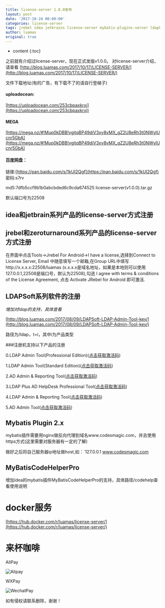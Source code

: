 ```yaml
---
title: license-server 1.0.0发布
layout: post
date: '2017-10-24 00:00:00'
categories: license-server
tags: jrebel idea jetbrains license-server mybatis-plugins-server ldapkeygen
author: luamas
original: true
---
```


* content
{:toc}

之前就有介绍过license-server，现在正式发版v1.0.0。
对license-server介绍，请查看
[http://blog.luamas.com/2017/10/17/LICENSE-SERVER/](http://blog.luamas.com/2017/10/17/LICENSE-SERVER/)







文件下载地址(有的广告，有下载不了的请自行登梯子)


#### uploadocean:

[https://uploadocean.com/253cbpaxkrxj](https://uploadocean.com/253cbpaxkrxj)


#### MEGA

[https://mega.nz/#!Mup0kDBB!vgjtqBP49diV3xy8vMX_gZ2U8eRh3t0NWylUcnr5GbA](https://mega.nz/#!Mup0kDBB!vgjtqBP49diV3xy8vMX_gZ2U8eRh3t0NWylUcnr5GbA)


#### 百度网盘：

链接:[https://pan.baidu.com/s/1kUI2Qgf](https://pan.baidu.com/s/1kUI2Qgf) 密码:s7rv


md5:7dfb5ccf9b1b0abcbded6c9cda674525  license-server(v1.0.0).tar.gz

默认端口号为22508

## idea和jetbrain系列产品的license-server方式注册

## jrebel和zeroturnaround系列产品的license-server方式注册

在界面中点击Tools->Jrebel For Android->I have a license,选择到Connect to License Server, Email 中随意填写一个邮箱,在Group URL中填写http://x.x.x.x:22508/luamas
(x.x.x.x是域名地址，如果是本地则可以使用127.0.0.1,22508是端口号，默认为22508),勾选 I agree with terms & conditions of the License Agreement, 点击 Activate JRebel for Android 即可激活.


## LDAPSoft系列软件的注册

*增加对ldap的支持，具体查看*

[http://blog.luamas.com/2017/08/09/LDAPSoft-LDAP-Admin-Tool-key/](http://blog.luamas.com/2017/08/09/LDAPSoft-LDAP-Admin-Tool-key/)

路径为/ldap，t=i，其中i为产品类型

###注册机支持以下产品的注册

0.LDAP Admin Tool(Professional Edition)([点击获取激活码](http://ldap.luamas.com/ldap?t=0))

1.LDAP Admin Tool(Standard Edition)([点击获取激活码](http://ldap.luamas.com/ldap?t=1))

2.AD Admin & Reporting Tool([点击获取激活码](http://ldap.luamas.com/ldap?t=2))

3.LDAP Plus AD HelpDesk Professional Tool([点击获取激活码](http://ldap.luamas.com/ldap?t=3))

4.LDAP Admin & Reporting Tool([点击获取激活码](http://ldap.luamas.com/ldap?t=4))

5.AD Admin Tool([点击获取激活码](http://ldap.luamas.com/ldap?t=5))

## Mybatis Plugin 2.x

mybatis插件需要用nginx做反向代理到域名www.codesmagic.com，并且使用https方式(这里需要对服务器有一定的了解)

做好之后将自己服务器ip地址做host,如：`127.0.0.1  www.codesmagic.com

## MyBatisCodeHelperPro

增加idea的mybatis插件MyBatisCodeHelperPro的支持，具体路径/codehelp查看使用说明




# docker服务

[https://hub.docker.com/r/luamas/license-server/](https://hub.docker.com/r/luamas/license-server/)


# 来杯咖啡

AliPay

![Alipay](http://blog.luamas.com/images/aliPay.jpg)

WXPay

![WechatPay](http://blog.luamas.com/images/wechatPay.jpg)




如有侵权请联系删除，谢谢！

